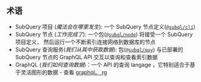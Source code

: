 ## 术语

- SubQuery 项目 (_魔法会在哪里发生_): 一个 SubQuery 节点定义([`@subql/cli`](https://www.npmjs.com/package/@subql/cli))
- SubQuery 节点 (_工作完成了_): 一个包([`@subql/node`](https://www.npmjs.com/package/@subql/node)) 将接受一个 SubQuery 项目定义， 然后运行一个不断索引连接网络到数据库的节点
- SubQuery 查询服务(_我们从其中获取数据_): 包([`@subql/quy`](https://www.npmjs.com/package/@subql/query)) 与已部署的 SubQuery 节点的 GraphQL API 交互以查询和查看索引数据
- GraphQL (_我们如何查询数据_)：一个 API 的查询 langage ，它特别适合于基于灵活图形的数据 - 查看 [graphql。 rg](https://graphql.org/learn/)
